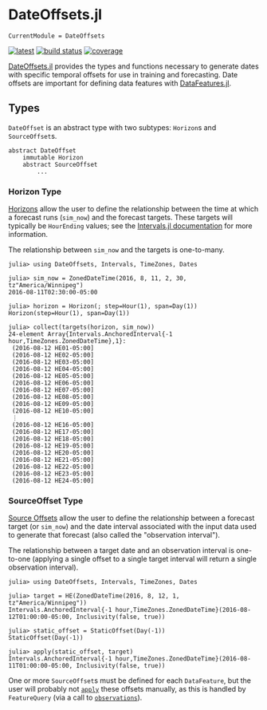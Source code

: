 # DateOffsets.jl

```@meta
CurrentModule = DateOffsets
```

[![latest](https://img.shields.io/badge/docs-latest-blue.svg)](https://invenia.pages.invenia.ca/DateOffsets.jl/)
[![build status](https://gitlab.invenia.ca/invenia/DateOffsets.jl/badges/master/build.svg)](https://gitlab.invenia.ca/invenia/DateOffsets.jl/commits/master)
[![coverage](https://gitlab.invenia.ca/invenia/DateOffsets.jl/badges/master/coverage.svg)](https://gitlab.invenia.ca/invenia/DateOffsets.jl/commits/master)

[DateOffsets.jl](https://gitlab.invenia.ca/invenia/DateOffsets.jl) provides the types and
functions necessary to generate dates with specific temporal offsets for use in training
and forecasting. Date offsets are important for defining data features with
[DataFeatures.jl](https://gitlab.invenia.ca/invenia/DataFeatures.jl).

## Types

`DateOffset` is an abstract type with two subtypes: `Horizon`s and `SourceOffset`s.

```
abstract DateOffset
    immutable Horizon
    abstract SourceOffset
        ...
```

### Horizon Type

[Horizons](@ref) allow the user to define the relationship between the time at which a
forecast runs (`sim_now`) and the forecast targets. These targets will typically be
`HourEnding` values; see the [Intervals.jl documentation](https://invenia.github.io/Intervals.jl/latest/)
for more information.

The relationship between `sim_now` and the targets is one-to-many.

```jldoctest
julia> using DateOffsets, Intervals, TimeZones, Dates

julia> sim_now = ZonedDateTime(2016, 8, 11, 2, 30, tz"America/Winnipeg")
2016-08-11T02:30:00-05:00

julia> horizon = Horizon(; step=Hour(1), span=Day(1))
Horizon(step=Hour(1), span=Day(1))

julia> collect(targets(horizon, sim_now))
24-element Array{Intervals.AnchoredInterval{-1 hour,TimeZones.ZonedDateTime},1}:
 (2016-08-12 HE01-05:00]
 (2016-08-12 HE02-05:00]
 (2016-08-12 HE03-05:00]
 (2016-08-12 HE04-05:00]
 (2016-08-12 HE05-05:00]
 (2016-08-12 HE06-05:00]
 (2016-08-12 HE07-05:00]
 (2016-08-12 HE08-05:00]
 (2016-08-12 HE09-05:00]
 (2016-08-12 HE10-05:00]
 ⋮
 (2016-08-12 HE16-05:00]
 (2016-08-12 HE17-05:00]
 (2016-08-12 HE18-05:00]
 (2016-08-12 HE19-05:00]
 (2016-08-12 HE20-05:00]
 (2016-08-12 HE21-05:00]
 (2016-08-12 HE22-05:00]
 (2016-08-12 HE23-05:00]
 (2016-08-12 HE24-05:00]
```

### SourceOffset Type

[Source Offsets](@ref) allow the user to define the relationship between a forecast
target (or `sim_now`) and the date interval associated with the input data used to
generate that forecast (also called the "observation interval").

The relationship between a target date and an observation interval is one-to-one (applying
a single offset to a single target interval will return a single observation interval).

```jldoctest
julia> using DateOffsets, Intervals, TimeZones, Dates

julia> target = HE(ZonedDateTime(2016, 8, 12, 1, tz"America/Winnipeg"))
Intervals.AnchoredInterval{-1 hour,TimeZones.ZonedDateTime}(2016-08-12T01:00:00-05:00, Inclusivity(false, true))

julia> static_offset = StaticOffset(Day(-1))
StaticOffset(Day(-1))

julia> apply(static_offset, target)
Intervals.AnchoredInterval{-1 hour,TimeZones.ZonedDateTime}(2016-08-11T01:00:00-05:00, Inclusivity(false, true))
```

One or more `SourceOffset`s must be defined for each `DataFeature`, but the user will
probably not [`apply`](@ref) these offsets manually, as this is handled by `FeatureQuery`
(via a call to [`observations`](@ref)).
